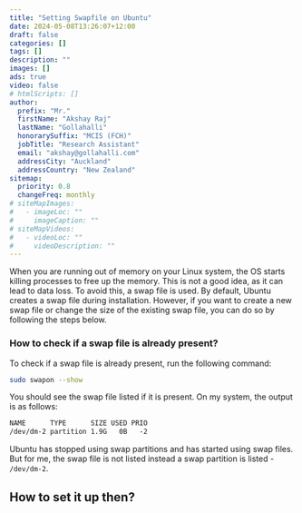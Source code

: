 ```yaml
---
title: "Setting Swapfile on Ubuntu"
date: 2024-05-08T13:26:07+12:00
draft: false
categories: []
tags: []
description: ""
images: []
ads: true
video: false
# htmlScripts: []
author:
  prefix: "Mr."
  firstName: "Akshay Raj"
  lastName: "Gollahalli"
  honorarySuffix: "MCIS (FCH)"
  jobTitle: "Research Assistant"
  email: "akshay@gollahalli.com"
  addressCity: "Auckland"
  addressCountry: "New Zealand"
sitemap:
  priority: 0.8
  changeFreq: monthly
# siteMapImages:
#   - imageLoc: ""
#     imageCaption: ""
# siteMapVideos:
#   - videoLoc: ""
#     videoDescription: ""
---
```


<!--adsense-->

When you are running out of memory on your Linux system, the OS starts killing processes to free up the memory. This is not a good idea, as it can lead to data loss. To avoid this, a swap file is used. By default, Ubuntu creates a swap file during installation. However, if you want to create a new swap file or change the size of the existing swap file, you can do so by following the steps below.

### How to check if a swap file is already present?

To check if a swap file is already present, run the following command:

```bash
sudo swapon --show
```

You should see the swap file listed if it is present. On my system, the output is as follows:

```md
NAME      TYPE      SIZE USED PRIO
/dev/dm-2 partition 1.9G   0B   -2
```

Ubuntu has stopped using swap partitions and has started using swap files. But for me, the swap file is not listed instead a swap partition is listed - `/dev/dm-2`.

## How to set it up then?
